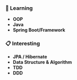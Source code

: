 ### 📖 Learning
* **OOP**
* **Java**
* **Spring Boot/Framework**

### 📋 Interesting
* **JPA / Hibernate**
* **Data Structure & Algorithm**
* **TDD**
* **DDD**

